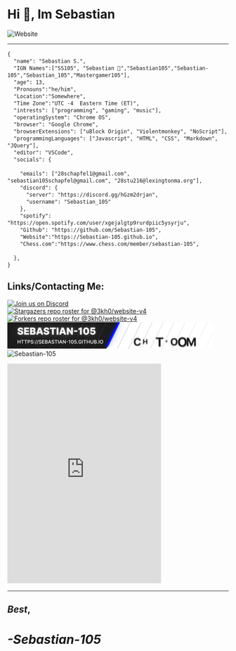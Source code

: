 # Hi 👋, Im Sebastian 
![Website](./gif.gif)<br>

---
```
{
  "name": "Sebastian S.",
  "IGN Names":["SS105", "Sebastian 🦝","Sebastian105","Sebastian-105","Sebastian_105","Mastergamer105"],
  "age": 13,
  "Pronouns":"he/him",
  "Location":"Somewhere",
  "Time Zone":"UTC -4  Eastern Time (ET)",
  "intrests": ["programming", "gaming", "music"],
  "operatingSystem": "Chrome OS",
  "browser": "Google Chrome",
  "browserExtensions": ["uBlock Origin", "Violentmonkey", "NoScript"],
  "programmingLanguages": ["Javascript", "HTML", "CSS", "Markdown", "JQuery"],
  "editor": "VSCode",
  "socials": {
    
    "emails": ["28schapfel1@gmail.com", "sebastian105schapfel@gmail.com", "28stu216@lexingtonma.org"],
    "discord": {
      "server": "https://discord.gg/hGzm2drjan",
      "username": "Sebastian_105"
    },
    "spotify": "https://open.spotify.com/user/xgejalgtp9rurdpiic5ysyrju",
    "Github": "https://github.com/Sebastian-105",
    "Website":"https://Sebastian-105.github.io",
    "Chess.com":"https://www.chess.com/member/sebastian-105",
   
  },
}
```
## Links/Contacting Me:
[![Join us on Discord](https://invidget.switchblade.xyz/hGzm2drjan?theme=dark)](https://discord.gg/hGzm2drjan)<br>
[![Stargazers repo roster for @3kh0/website-v4](https://reporoster.com/stars/dark/Sebastian-105/Sebastian-105)](https://github.com/Sebastian-105/Sebastian-105/stargazers)
[![Forkers repo roster for @3kh0/website-v4](https://reporoster.com/forks/dark/Sebastian-105/Sebastian-105)](https://github.com/Sebastian-105/Sebastian-105/network/members)
[![Website](./Sebastian-105.github.io.gif)](https://sebastian-105.github.io)<br>
<img src="https://komarev.com/ghpvc/?username=Sebastian-105&label=Amount of people who saw this &color=001eff&style=flat" alt="Sebastian-105" />
<iframe src="https://discord.com/widget?id=1122976121630240878&theme=dark" width="350" height="500" allowtransparency="true" frameborder="0" sandbox="allow-popups allow-popups-to-escape-sandbox allow-same-origin allow-scripts"></iframe>

---
## ***Best***,
# ***-Sebastian-105***


